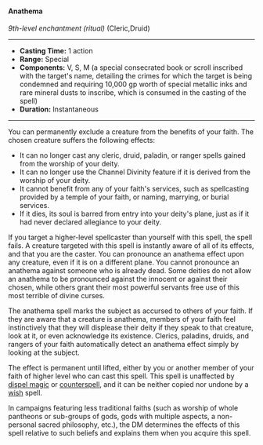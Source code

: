 #### Anathema
*9th-level enchantment* *(ritual)* (Cleric,Druid)
___
- **Casting Time:** 1 action
- **Range:** Special
- **Components:** V, S, M (a special consecrated book or scroll inscribed with the target's name, detailing the crimes for which the target is being condemned and requiring 10,000 gp worth of special metallic inks and rare mineral dusts to inscribe, which is consumed in the casting of the spell)
- **Duration:** Instantaneous
---
You can permanently exclude a creature from the benefits of your faith. The chosen creature suffers the following effects:

* It can no longer cast any cleric, druid, paladin, or ranger spells gained from the worship of your deity.
* It can no longer use the Channel Divinity feature if it is derived from the worship of your deity.
* It cannot benefit from any of your faith's services, such as spellcasting provided by a temple of your faith, or naming, marrying, or burial services.
* If it dies, its soul is barred from entry into your deity's plane, just as if it had never declared allegiance to your deity.

If you target a higher-level spellcaster than yourself with this spell, the spell fails. A creature targeted with this spell is instantly aware of all of its effects, and that you are the caster. You can pronounce an anathema effect upon any creature, even if it is on a different plane. You cannot pronounce an anathema against someone who is already dead. Some deities do not allow an anathema to be pronounced against the innocent or against their chosen, while others grant their most powerful servants free use of this most terrible of divine curses.

The anathema  spell marks the subject as accursed to others of your faith. If they are aware that a creature is anathema, members of your faith feel instinctively that they will displease their deity if they speak to that creature, look at it, or even acknowledge its existence. Clerics, paladins, druids, and rangers of your faith automatically detect an anathema effect simply by looking at the subject.

The effect is permanent until lifted, either by you or another member of your faith of higher level who can cast this spell. This spell is unaffected by [dispel magic](./dispel-magic.md) or [counterspell](./counterspell.md), and it can be neither copied nor undone by a [wish](./wish.md) spell.

In campaigns featuring less traditional faiths (such as worship of whole pantheons or sub-groups of gods, gods with multiple aspects, a non-personal sacred philosophy, etc.), the DM determines the effects of this spell relative to such beliefs and explains them when you acquire this spell.
